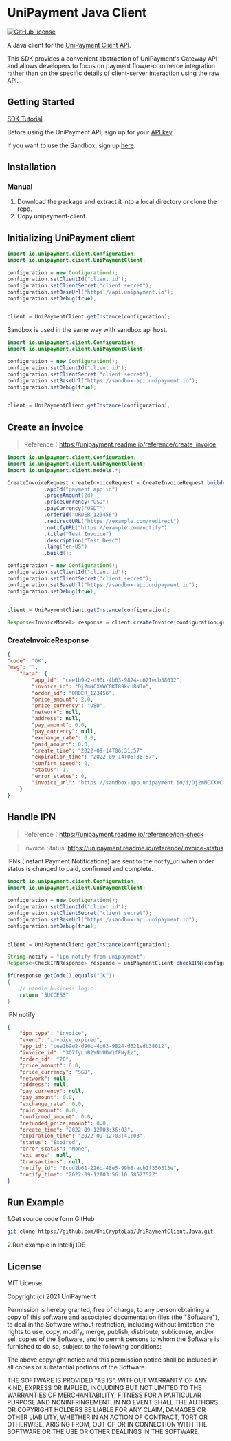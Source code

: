 # UniPayment Java Client
[![GitHub license](https://img.shields.io/badge/license-MIT-blue.svg?style=flat-square)](https://github.com/UniCryptoLab/UniPaymentClient.Python/blob/main/UniPaymentClient/LICENSE.txt)

A Java client for the [UniPayment Client API](https://unipayment.readme.io/reference/overview).  

This SDK provides a convenient abstraction of UniPayment's Gateway API and allows developers to focus on payment flow/e-commerce integration rather than on the specific details of client-server interaction using the raw API.


## Getting Started

[SDK Tutorial](https://unipayment.io/en/docs/sdk/tutorial/)

Before using the UniPayment API, sign up for your [API key](https://console.unipayment.io/).

If you want to use the Sandbox, sign up [here](https://sandbox-console.unipayment.io/).

## Installation

### Manual
1. Download the package and extract it into a local directory or clone the repo.
2. Copy unipayment-client.


## Initializing UniPayment client
```Java
import io.unipayment.client.Configuration;
import io.unipayment.client.UniPaymentClient;

configuration = new Configuration();
configuration.setClientId("client id");
configuration.setClientSecret("client secret");
configuration.setBaseUrl("https://api.unipayment.io");
configuration.setDebug(true);


client = UniPaymentClient.getInstance(configuration);

```

Sandbox is used in the same way with sandbox api host.

```java
import io.unipayment.client.Configuration;
import io.unipayment.client.UniPaymentClient;

configuration = new Configuration();
configuration.setClientId("client id");
configuration.setClientSecret("client secret");
configuration.setBaseUrl("https://sandbox-api.unipayment.io");
configuration.setDebug(true);


client = UniPaymentClient.getInstance(configuration);
```

## Create an invoice
> Reference：https://unipayment.readme.io/reference/create_invoice

```java
import io.unipayment.client.Configuration;
import io.unipayment.client.UniPaymentClient;
import io.unipayment.client.models.*;

CreateInvoiceRequest createInvoiceRequest = CreateInvoiceRequest.builder()
            .appId("payment app id")
            .priceAmount(2d)
            .priceCurrency("USD")
            .payCurrency("USDT")
            .orderId("ORDER_123456")
            .redirectURL("https://example.com/redirect")
            .notifyURL("https://example.com/notify")
            .title("Test Invoice")
            .description("Test Desc")
            .lang("en-US")
            .build();

configuration = new Configuration();
configuration.setClientId("client id");
configuration.setClientSecret("client secret");
configuration.setBaseUrl("https://sandbox-api.unipayment.io");
configuration.setDebug(true);


client = UniPaymentClient.getInstance(configuration);
        
Response<InvoiceModel> response = client.createInvoice(configuration.getApiVersion(), createInvoiceRequest);
```
### CreateInvoiceResponse

```json
{
"code": "OK",
"msg": "",
    "data": {
        "app_id": "cee1b9e2-d90c-4b63-9824-d621edb38012",
        "invoice_id": "Dj2mNCXXWCGKT89kcU8NJn",
        "order_id": "ORDER_123456",
        "price_amount": 2.0,
        "price_currency": "USD",
        "network": null,
        "address": null,
        "pay_amount": 0.0,
        "pay_currency": null,
        "exchange_rate": 0.0,
        "paid_amount": 0.0,
        "create_time": "2022-09-14T06:31:57",
        "expiration_time": "2022-09-14T06:36:57",
        "confirm_speed": 2,
        "status": 1,
        "error_status": 0,
        "invoice_url": "https://sandbox-app.unipayment.io/i/Dj2mNCXXWCGKT89kcU8NJn"
    }
}
```

## Handle IPN
> Reference：https://unipayment.readme.io/reference/ipn-check

> Invoice Status: https://unipayment.readme.io/reference/invoice-status

IPNs (Instant Payment Notifications) are sent to the notify_url when order status is changed to paid, confirmed and complete. 

```java
import io.unipayment.client.Configuration;
import io.unipayment.client.UniPaymentClient;

configuration = new Configuration();
configuration.setClientId("client id");
configuration.setClientSecret("client secret");
configuration.setBaseUrl("https://sandbox-api.unipayment.io");
configuration.setDebug(true);


client = UniPaymentClient.getInstance(configuration);

String notify = "ipn notify from unipayment";
Response<CheckIPNResponse> response = uniPaymentClient.checkIPN(configuration.getApiVersion(), notify);

if(response.getCode().equals("OK"))
{
    // handle business logic
    return "SUCCESS"
}
```

IPN notify
``` json
{
	"ipn_type": "invoice",
	"event": "invoice_expired",
	"app_id": "cee1b9e2-d90c-4b63-9824-d621edb38012",
	"invoice_id": "3Q7fyLnB2YNhUDW1fFNyEz",
	"order_id": "20",
	"price_amount": 6.0,
	"price_currency": "SGD",
	"network": null,
	"address": null,
	"pay_currency": null,
	"pay_amount": 0.0,
	"exchange_rate": 0.0,
	"paid_amount": 0.0,
	"confirmed_amount": 0.0,
	"refunded_price_amount": 0.0,
	"create_time": "2022-09-12T03:36:03",
	"expiration_time": "2022-09-12T03:41:03",
	"status": "Expired",
	"error_status": "None",
	"ext_args": null,
	"transactions": null,
	"notify_id": "8ccd2b61-226b-48e5-99b8-acb1f350313e",
	"notify_time": "2022-09-12T03:56:10.5852752Z"
}
```

## Run Example

1.Get source code form GitHub 
``` bash
git clone https://github.com/UniCryptoLab/UniPaymentClient.Java.git
```

2.Run example in Intellij IDE


## License

MIT License

Copyright (c) 2021 UniPayment

Permission is hereby granted, free of charge, to any person obtaining a copy
of this software and associated documentation files (the "Software"), to deal
in the Software without restriction, including without limitation the rights
to use, copy, modify, merge, publish, distribute, sublicense, and/or sell
copies of the Software, and to permit persons to whom the Software is
furnished to do so, subject to the following conditions:

The above copyright notice and this permission notice shall be included in all
copies or substantial portions of the Software.

THE SOFTWARE IS PROVIDED "AS IS", WITHOUT WARRANTY OF ANY KIND, EXPRESS OR
IMPLIED, INCLUDING BUT NOT LIMITED TO THE WARRANTIES OF MERCHANTABILITY,
FITNESS FOR A PARTICULAR PURPOSE AND NONINFRINGEMENT. IN NO EVENT SHALL THE
AUTHORS OR COPYRIGHT HOLDERS BE LIABLE FOR ANY CLAIM, DAMAGES OR OTHER
LIABILITY, WHETHER IN AN ACTION OF CONTRACT, TORT OR OTHERWISE, ARISING FROM,
OUT OF OR IN CONNECTION WITH THE SOFTWARE OR THE USE OR OTHER DEALINGS IN THE
SOFTWARE.